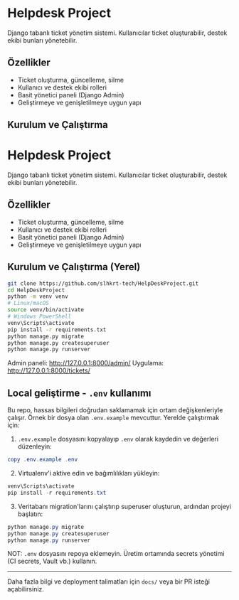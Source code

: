 # Helpdesk Project
Django tabanlı ticket yönetim sistemi. Kullanıcılar ticket oluşturabilir, destek ekibi bunları yönetebilir.

## Özellikler
- Ticket oluşturma, güncelleme, silme
- Kullanıcı ve destek ekibi rolleri
- Basit yönetici paneli (Django Admin)
- Geliştirmeye ve genişletilmeye uygun yapı

## Kurulum ve Çalıştırma
# Helpdesk Project

Django tabanlı ticket yönetim sistemi. Kullanıcılar ticket oluşturabilir, destek ekibi bunları yönetebilir.

## Özellikler
- Ticket oluşturma, güncelleme, silme
- Kullanıcı ve destek ekibi rolleri
- Basit yönetici paneli (Django Admin)
- Geliştirmeye ve genişletilmeye uygun yapı

## Kurulum ve Çalıştırma (Yerel)

```bash
git clone https://github.com/slhkrt-tech/HelpDeskProject.git
cd HelpDeskProject
python -m venv venv
# Linux/macOS
source venv/bin/activate
# Windows PowerShell
venv\Scripts\activate
pip install -r requirements.txt
python manage.py migrate
python manage.py createsuperuser
python manage.py runserver
```

Admin paneli: http://127.0.0.1:8000/admin/
Uygulama: http://127.0.0.1:8000/tickets/

## Local geliştirme - `.env` kullanımı

Bu repo, hassas bilgileri doğrudan saklamamak için ortam değişkenleriyle çalışır. Örnek bir dosya olan `.env.example` mevcuttur. Yerelde çalıştırmak için:

1. `.env.example` dosyasını kopyalayıp `.env` olarak kaydedin ve değerleri düzenleyin:

```powershell
copy .env.example .env
```

2. Virtualenv'i aktive edin ve bağımlılıkları yükleyin:

```powershell
venv\Scripts\activate
pip install -r requirements.txt
```

3. Veritabanı migration'larını çalıştırıp superuser oluşturun, ardından projeyi başlatın:

```powershell
python manage.py migrate
python manage.py createsuperuser
python manage.py runserver
```

NOT: `.env` dosyasını repoya eklemeyin. Üretim ortamında secrets yönetimi (CI secrets, Vault vb.) kullanın.

---

Daha fazla bilgi ve deployment talimatları için `docs/` veya bir PR isteği açabilirsiniz.